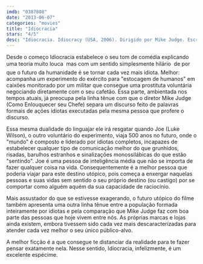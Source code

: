 ```yaml
---
imdb: "0387808"
date: "2013-06-07"
categories: "movies"
title: "Idiocracia"
stars: "4/5"
desc: "Idiocracia. Idiocracy (USA, 2006). Dirigido por Mike Judge. Escrito por Mike Judge, Mike Judge, Etan Cohen. Com Luke Wilson, Maya Rudolph, Dax Shepard, Terry Crews, Anthony 'Citric' Campos, David Herman, Sonny Castillo, Kevin McAfee, Robert Musgrave."
---
```

Desde o começo Idiocracia estabelece o seu tom de comédia explicando uma teoria muito louca  mas com um sentido simplesmente hilário  de por que o futuro da humanidade é se tornar cada vez mais idiota. Melhor: acompanha um experimento do exército para "estocagem de humanos" em caixões monitorado por um militar que consegue uma prostituta voluntária negociando diretamente com o seu cafetão. Essa parte, ambientada nos tempos atuais, já preocupa pela linha tênue com que o diretor Mike Judge (Como Enlouquecer seu Chefe) separa um discurso feito de palavras formais de ações idiotas executadas pela mesma pessoa que profere o discurso.

Essa mesma dualidade do linguajar ele irá resgatar quando Joe (Luke Wilson), o outro voluntário do experimento, viaja 500 anos no futuro, onde o "mundo" é composto e liderado por idiotas completos, incapazes de estabelecer qualquer tipo de comunicação melhor do que grunhidos, risadas, barulhos estranhos e sinalizações monossilábicas do que estão "sentindo". Joe é uma pessoa de inteligência média que não se importa de fazer qualquer coisa na vida. Consequentemente é a melhor pessoa que poderia viajar para este destino utópico, pois começa a enxergar naquelas pessoas e suas vidas sem sentido o seu próprio destino (ou castigo) por se comportar como alguém aquém da sua capacidade de raciocínio.

Mais assustador do que se estivesse exagerando, o futuro utópico do filme também apresenta uma outra linha tênue entre a população formada inteiramente por idiotas e pela comparação que Mike Judge faz com boa parte das pessoas que hoje vivem entre nós. As próprias marcas e lojas ainda existem, embora tivessem sido cada vez mais descaracterizadas para atender cada vez melhor o seu único público-alvo.

A melhor ficção é a que consegue te distanciar da realidade para te fazer pensar exatamente nela. Nesse sentido, Idiocracia, infelizmente, é um excelente espécime.

